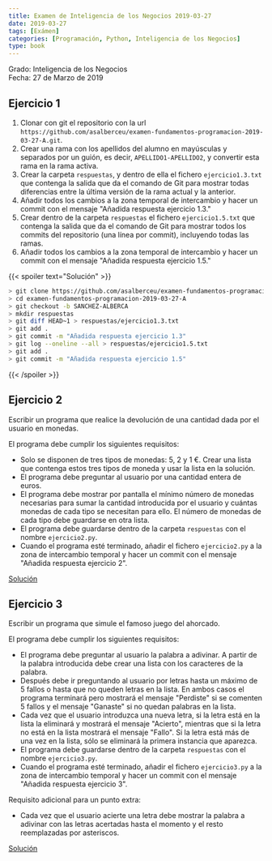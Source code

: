 ```yaml
---
title: Examen de Inteligencia de los Negocios 2019-03-27
date: 2019-03-27
tags: [Exámen]
categories: [Programación, Python, Inteligencia de los Negocios]
type: book
---
```


Grado: Inteligencia de los Negocios  
Fecha: 27 de Marzo de 2019

## Ejercicio 1

1. Clonar con git el repositorio con la url `https://github.com/asalberceu/examen-fundamentos-programacion-2019-03-27-A.git`.
2. Crear una rama con los apellidos del alumno en mayúsculas y separados por un guión, es decir, `APELLIDO1-APELLIDO2`, y convertir esta rama en la rama activa.
3. Crear la carpeta `respuestas`, y dentro de ella el fichero `ejercicio1.3.txt` que contenga la salida que da el comando de Git para mostrar todas diferencias entre la última versión de la rama actual y la anterior.
4. Añadir todos los cambios a la zona temporal de intercambio y hacer un commit con el mensaje "Añadida respuesta ejercicio 1.3."
5. Crear dentro de la carpeta `respuestas` el fichero `ejercicio1.5.txt` que contenga la salida que da el comando de Git para mostrar todos los commits del repositorio (una línea por commit), incluyendo todas las ramas.
6. Añadir todos los cambios a la zona temporal de intercambio y hacer un commit con el mensaje "Añadida respuesta ejercicio 1.5."

{{< spoiler text="Solución" >}} 
```sh
> git clone https://github.com/asalberceu/examen-fundamentos-programacion-2019-03-27-A.git
> cd examen-fundamentos-programacion-2019-03-27-A
> git checkout -b SANCHEZ-ALBERCA
> mkdir respuestas
> git diff HEAD~1 > respuestas/ejercicio1.3.txt
> git add .
> git commit -m "Añadida respuesta ejercicio 1.3"
> git log --oneline --all > respuestas/ejercicio1.5.txt
> git add .
> git commit -m "Añadida respuesta ejercicio 1.5"
```
{{< /spoiler >}}

## Ejercicio 2

Escribir un programa que realice la devolución de una cantidad dada por el usuario en monedas.

El programa debe cumplir los siguientes requisitos:

- Solo se disponen de tres tipos de monedas: 5, 2 y 1 €. Crear una lista que contenga estos tres tipos de moneda y usar la lista en la solución.
- El programa debe preguntar al usuario por una cantidad entera de euros.
- El programa debe mostrar por pantalla el mínimo número de monedas necesarias para sumar la cantidad introducida por el usuario y cuántas monedas de cada tipo se necesitan para ello. El número de monedas de cada tipo debe guardarse en otra lista.
- El programa debe guardarse dentro de la carpeta `respuestas` con el nombre `ejercicio2.py`.
- Cuando el programa esté terminado, añadir el fichero `ejercicio2.py` a la zona de intercambio temporal y hacer un commit con el mensaje "Añadida respuesta ejercicio 2".

<a href="https://repl.it/@asalber/examen-2019-03-27-ejercicio-2" class="btn btn-info" target="_blank">Solución</a>

## Ejercicio 3

Escribir un programa que simule el famoso juego del ahorcado.

El programa debe cumplir los siguientes requisitos:

- El programa debe preguntar al usuario la palabra a adivinar. A partir de la palabra introducida debe crear una lista con los caracteres de la palabra.
- Después debe ir preguntando al usuario por letras hasta un máximo de 5 fallos o hasta que no queden letras en la lista. En ambos casos el programa terminará pero mostrará el mensaje "Perdiste" si se comenten 5 fallos y el mensaje "Ganaste" si no quedan palabras en la lista.
- Cada vez que el usuario introduzca una nueva letra, si la letra está en la lista la eliminará y mostrará el mensaje "Acierto", mientras que si la letra no está en la lista mostrará el mensaje "Fallo". Si la letra está más de una vez en la lista, sólo se eliminará la primera instancia que aparezca.
- El programa debe guardarse dentro de la carpeta `respuestas` con el nombre `ejercicio3.py`.
- Cuando el programa esté terminado, añadir el fichero `ejercicio3.py` a la zona de intercambio temporal y hacer un commit con el mensaje "Añadida respuesta ejercicio 3".

Requisito adicional para un punto extra:

- Cada vez que el usuario acierte una letra debe mostrar la palabra a adivinar con las letras acertadas hasta el momento y el resto reemplazadas por asteriscos.

<a href="https://repl.it/@asalber/examen-2019-03-27-ejercicio-3" class="btn btn-info" target="_blank">Solución</a>
